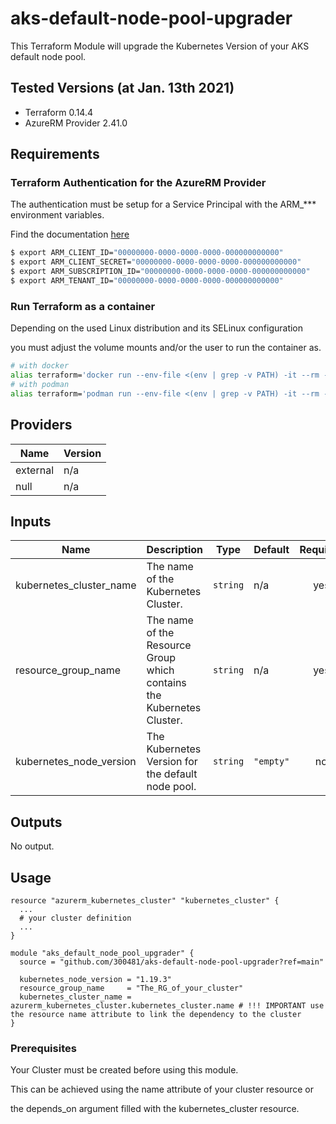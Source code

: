 # aks-default-node-pool-upgrader

This Terraform Module will upgrade the Kubernetes Version of your AKS default node pool.

## Tested Versions (at Jan. 13th 2021)

* Terraform 0.14.4
* AzureRM Provider 2.41.0

## Requirements

### Terraform Authentication for the AzureRM Provider

The authentication must be setup for a Service Principal with the ARM_*** environment variables.

Find the documentation [here](https://registry.terraform.io/providers/hashicorp/azurerm/latest/docs/guides/service_principal_client_secret)

```bash
$ export ARM_CLIENT_ID="00000000-0000-0000-0000-000000000000"
$ export ARM_CLIENT_SECRET="00000000-0000-0000-0000-000000000000"
$ export ARM_SUBSCRIPTION_ID="00000000-0000-0000-0000-000000000000"
$ export ARM_TENANT_ID="00000000-0000-0000-0000-000000000000"
```

### Run Terraform as a container

Depending on the used Linux distribution and its SELinux configuration

you must adjust the volume mounts and/or the user to run the container as.

```bash
# with docker
alias terraform='docker run --env-file <(env | grep -v PATH) -it --rm -v $PWD:$PWD:rw,Z -w $PWD hashicorp/terraform:0.14.4'
# with podman
alias terraform='podman run --env-file <(env | grep -v PATH) -it --rm -v $PWD:$PWD:rw,Z -w $PWD hashicorp/terraform:0.14.4'
```

## Providers

| Name | Version |
|------|---------|
| external | n/a |
| null | n/a |

## Inputs

| Name | Description | Type | Default | Required |
|------|-------------|------|---------|:--------:|
| kubernetes\_cluster\_name | The name of the Kubernetes Cluster. | `string` | n/a | yes |
| resource\_group\_name | The name of the Resource Group which contains the Kubernetes Cluster. | `string` | n/a | yes |
| kubernetes\_node\_version | The Kubernetes Version for the default node pool. | `string` | `"empty"` | no |

## Outputs

No output.

## Usage

```
resource "azurerm_kubernetes_cluster" "kubernetes_cluster" {
  ...
  # your cluster definition
  ...
}

module "aks_default_node_pool_upgrader" {
  source = "github.com/300481/aks-default-node-pool-upgrader?ref=main"

  kubernetes_node_version = "1.19.3"
  resource_group_name     = "The_RG_of_your_cluster"
  kubernetes_cluster_name = azurerm_kubernetes_cluster.kubernetes_cluster.name # !!! IMPORTANT use the resource name attribute to link the dependency to the cluster
}
```

### Prerequisites

Your Cluster must be created before using this module.

This can be achieved using the name attribute of your cluster resource or

the depends_on argument filled with the kubernetes_cluster resource.
